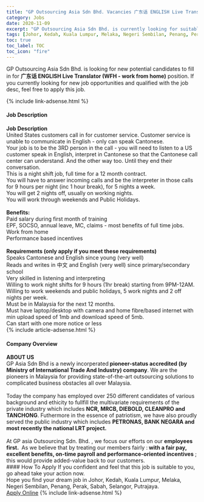 ```yaml
---
title: "GP Outsourcing Asia Sdn Bhd. Vacancies 广东话 ENGLISH Live Translator (WFH - work from home)" 
category: Jobs 
date: 2020-11-09 
excerpt: "GP Outsourcing Asia Sdn Bhd. is currently looking for suitable person to fill in the 广东话 ENGLISH Live Translator (WFH - work from home) which positioned at Johor, Kedah, Kuala Lumpur, Melaka, Negeri Sembilan, Penang, Perak, Sabah, Selangor, Putrajaya" 
tags: [Johor, Kedah, Kuala Lumpur, Melaka, Negeri Sembilan, Penang, Perak, Sabah, Selangor, Putrajaya] 
toc: true 
toc_label: TOC 
toc_icon: "fire" 
--- 
```


<p>GP Outsourcing Asia Sdn Bhd. is looking for new potential candidates to fill in for <b>广东话 ENGLISH Live Translator (WFH - work from home)</b> position. If you currently looking for new job opportunities and qualified with the job desc, feel free to apply this job.
</p>{% include link-adsense.html %} 
<div><div><div><h4>Job Description</h4></div></div><div><div><span><div><div><div><div><strong>Job Description</strong><br>United States customers call in for customer service. Customer service is unable to communicate in English - only can speak Cantonese.</div><div>Your job is to be the 3RD person in the call - you will need to listen to a US customer speak in English, interpret in Cantonese so that the Cantonese call center can understand. And the other way too. Until they end their conversation.</div><div>This is a night shift job, full time for a 12 month contract.<br>You will have to answer incoming calls and be the interpreter in those calls for 9 hours per night (inc 1 hour break), for 5 nights a week.<br>You will get 2 nights off, usually on working nights.<br>You will work through weekends and Public Holidays.<br>&#160;</div><div><strong>Benefits:</strong><br>Paid salary during first month of training<br>EPF, SOCSO, annual leave, MC, claims - most benefits of full time jobs.<br>Work from home<br>Performance based incentives<br>&#160;</div><div><strong>Requirements (only apply if you meet these requirements)</strong><br>Speaks Cantonese and English since young (very well)<br>Reads and writes in&#160;&#20013;&#25991; and English (very well) since primary/secondary school<br>Very skilled in listening and interpreting<br>Willing to work night shifts for 9 hours (1hr break) starting from 9PM-12AM.<br>Willing to work weekends and public holidays, 5 work nights and 2 off nights per week.<br>Must be in Malaysia for the next 12 months.<br>Must have laptop/desktop with camera and home fibre/based internet with min upload speed of 1mb and download speed of 5mb.<br>Can start with one more notice or less</div></div></div></div></span></div></div></div> 
{% include article-adsense.html %} 
<div><div><div><h4>Company Overview</h4></div></div><div><div><span><div><div><strong>ABOUT US</strong></div>
<div>GP Asia Sdn Bhd is a newly incorperated<strong> pioneer-status accredited (by Ministry of International Trade And Industry) company</strong>. We are the pioneers in Malaysia for providing state-of-the-art outsourcing solutions to complicated business obstacles all over Malaysia.</div>
<div><br>
Today the company has employed over 250 different candidates of various background and ethicity to fullfill the multivariate requirements of the private industry which includes <strong>NCR, MRCB, DIEBOLD, CLEANPRO and TANCHONG</strong>. Futhermore in the essence of patriotism, we have also proudly served the public industry which includes <strong>PETRONAS, BANK NEGARA and most recently the national LRT project.</strong></div>
<div><br>
At GP asia Outsourcing Sdn. Bhd. , we focus our efforts on our <strong>employees first.&#160;</strong> As we believe that by treating our members fairly :<strong> with a fair pay, excellent benefits, on-time payroll and performance-oriented incentives</strong> ; this would provide added-value back to our customers.</div></div></span></div></div></div> 
#### How To Apply 
If you confident and feel that this job is suitable to you, go ahead take your action now. <br/> 
Hope you find your dream job in Johor, Kedah, Kuala Lumpur, Melaka, Negeri Sembilan, Penang, Perak, Sabah, Selangor, Putrajaya. <br/> 
<a href="https://www.jobstreet.com.my/en/job/广东话-english-live-translator-wfh-work-from-home-4414075?jobId=jobstreet-my-job-4414075&sectionRank=1&token=0~2bed4812-3996-414d-8fa9-a2ae19be0146&fr=SRP%20View%20In%20New%20Ta" class="btn btn--info" target="_blank" rel="nofollow noopenner">Apply Online</a> 
{% include link-adsense.html %} 